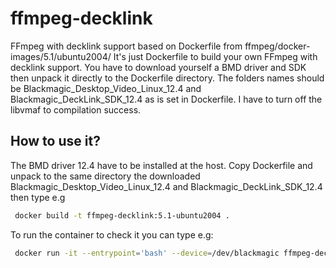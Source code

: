 # ffmpeg-decklink
FFmpeg with decklink support based on Dockerfile from ffmpeg/docker-images/5.1/ubuntu2004/
It's just Dockerfile to build your own FFmpeg with decklink support. You have to download yourself a BMD driver and SDK then unpack it directly to the Dockerfile directory. The folders names should be Blackmagic_Desktop_Video_Linux_12.4 and Blackmagic_DeckLink_SDK_12.4 as is set in Dockerfile. I have to turn off the libvmaf to compilation success. 

## How to use it?
The BMD driver 12.4 have to be installed at the host. Copy Dockerfile and unpack to the same directory the downloaded Blackmagic_Desktop_Video_Linux_12.4 and Blackmagic_DeckLink_SDK_12.4 then type e.g
```bash
 docker build -t ffmpeg-decklink:5.1-ubuntu2004 .
```
To run the container to check it you can type e.g:
```bash
 docker run -it --entrypoint='bash' --device=/dev/blackmagic ffmpeg-decklink:5.1-ubuntu2004
```
